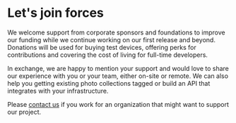 # Let's join forces

We welcome support from corporate sponsors and foundations to improve our funding while we continue working on 
our first release and beyond. Donations will be used for buying test devices, offering perks for contributions 
and covering the cost of living for full-time developers.

In exchange, we are happy to mention your support and would love to share our experience with you or your team, 
either on-site or remote. We can also help you getting existing photo collections tagged or build an API that 
integrates with your infrastructure.

Please [contact us](mailto:hello@photoprism.org) if you work for an organization that might want to support our project.
